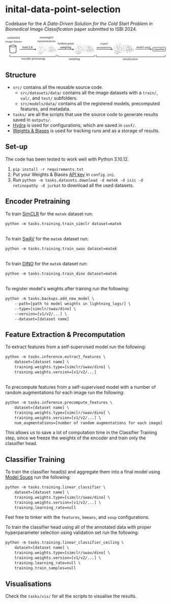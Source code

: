 # inital-data-point-selection

Codebase for the *A Data-Driven Solution for the Cold Start Problem in Biomedical Image Classification* paper submitted to ISBI 2024.

![pipeline](assets/images/pipeline.png)

## Structure

- ```src/``` contains all the reusable source code.
    - ```src/datasets/data/``` contains all the image datasets with a ```train/```, ```val/```, and ```test/``` subfolders.
    - ```src/models/data/``` contains all the registered models, precomputed features, and metadata.
- ```tasks/``` are all the scripts that use the source code to generate results saved in ```outputs/```.
- [Hydra](https://hydra.cc/) is used for configurations, which are saved in ```conf/```.
- [Weights & Biases](https://wandb.ai/site) is used for tracking runs and as a storage of results.

## Set-up

The code has been tested to work well with Python 3.10.12.

1. ```pip install -r requirements.txt```
2. Put your Weights & Biases [API key](https://wandb.ai/authorize) in ```config.ini```.
3. Run ```python -m tasks.datasets.download -d matek -d isic -d retinopathy -d jurkat``` to download all the used datasets.

## Encoder Pretraining

To train [SimCLR](https://arxiv.org/abs/2002.05709) for the ```matek``` dataset run:
```
python -m tasks.training.train_simclr dataset=matek
```
\
To train [SwAV](https://arxiv.org/pdf/2006.09882.pdf) for the ```matek``` dataset run:
```
python -m tasks.training.train_swav dataset=matek
```
\
To train [DINO](https://arxiv.org/pdf/2104.14294.pdf) for the ```matek``` dataset run:
```
python -m tasks.training.train_dino dataset=matek
```
\
To register model's weights after training run the following:
```
python -m tasks.backups.add_new_model \
    --path=[path to model weights in lightning_logs/] \
    --type=[simclr/swav/dino] \
    --version=[v1/v2/...] \
    --dataset=[dataset name]
```

## Feature Extraction & Precomputation

To extract features from a self-supervised model run the following:
```
python -m tasks.inference.extract_features \
    dataset=[dataset name] \
    training.weights.type=[simclr/swav/dino] \
    training.weights.version=[v1/v2/...]
```
\
To precompute features from a self-supervised model with a number of random augmentations for each image run the following:
```
python -m tasks.inference.precompute_features \
    dataset=[dataset name] \
    training.weights.type=[simclr/swav/dino] \
    training.weights.version=[v1/v2/...] \
    num_augmentations=[number of random augmentations for each image]
```
This allows us to save a lot of computation time in the Classifier Training step, since we freeze the weights of the encoder and train only the classifier head.


## Classifier Training
To train the classifier head(s) and aggregate them into a final model using [Model Soups](https://arxiv.org/pdf/2203.05482.pdf) run the following:
```
python -m tasks.training.linear_classifier \
    dataset=[dataset name] \
    training.weights.type=[simclr/swav/dino] \
    training.weights.version=[v1/v2/...] \
    training.learning_rate=null
```
Feel free to tinker with the ```features```, ```kmeans```, and ```soup``` configurations.

To train the classifier head using all of the annotated data with proper hyperparameter selection using validation set run the following:
```
python -m tasks.training.linear_classifier_ceiling \
    dataset=[dataset name] \
    training.weights.type=[simclr/swav/dino] \
    training.weights.version=[v1/v2/...] \
    training.learning_rate=null \
    training.train_samples=null
```


## Visualisations
Check the ```tasks/vis/``` for all the scripts to visualise the results.


